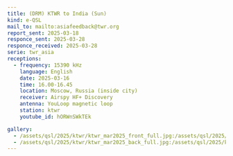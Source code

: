 ```yaml
---
title: (DRM) KTWR to India (Sun)
kind: e-QSL
mail_to: mailto:asiafeedback@twr.org
report_sent: 2025-03-18
responce_sent: 2025-03-28
responce_received: 2025-03-28
serie: twr_asia
receptions:
  - frequency: 15390 kHz
    language: English
    date: 2025-03-16
    time: 16.00-16.45
    location: Moscow, Russia (inside city)
    receiver: Airspy HF+ Discovery
    antenna: YouLoop magnetic loop
    station: ktwr
    youtube_id: hORWnSWkTEk

gallery:
  - /assets/qsl/2025/ktwr/ktwr_mar2025_front_full.jpg:/assets/qsl/2025/ktwr/ktwr_mar2025_front_small.jpg
  - /assets/qsl/2025/ktwr/ktwr_mar2025_back_full.jpg:/assets/qsl/2025/ktwr/ktwr_mar2025_back_small.jpg
---
```

